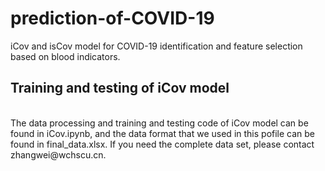 # prediction-of-COVID-19
iCov and isCov model for COVID-19 identification and feature selection based on blood indicators.
<br>
## Training and testing of iCov model
<br>
The data processing and training and testing code of iCov model can be found in iCov.ipynb, and the data format that we used in this pofile can be found in final_data.xlsx. If you need the complete data set, please contact zhangwei@wchscu.cn.
